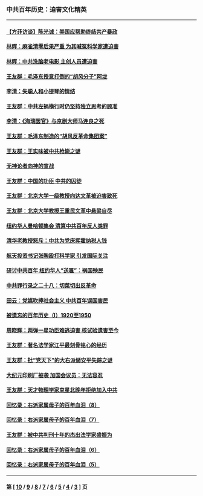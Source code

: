 ### 中共百年历史：迫害文化精英
---
#### [【方菲访谈】陈光诚：美国应帮助终结共产暴政](../../pages/nf1176111/n13759521.md?06230430) 
#### [林辉：麻雀清零后果严重 为其喊冤科学家遭迫害](../../pages/nf1176111/n13746900.md?06230430) 
#### [林辉：中共洗脑老电影 主创人员遭迫害](../../pages/nf1176111/n13699437.md?06230430) 
#### [王友群：毛泽东授意打倒的“胡风分子”阿垅](../../pages/nf1176111/n13592541.md?06230430) 
#### [李清：失聪人和小提琴的情结](../../pages/nf1176111/n13459280.md?06230430) 
#### [王友群：中共左祸横行时仍坚持独立思考的顾准](../../pages/nf1176111/n13444722.md?06230430) 
#### [李清：《海瑞罢官》与京剧大师马连良之死](../../pages/nf1176111/n13412316.md?06230430) 
#### [王友群：毛泽东制造的“胡风反革命集团案”](../../pages/nf1176111/n13324909.md?06230430) 
#### [王友群：王实味被中共枪毙之谜](../../pages/nf1176111/n13307502.md?06230430) 
#### [无神论者向神的宣战](../../pages/nf1176111/n13281535.md?06230430) 
#### [王友群：中国的功臣 中共的囚徒](../../pages/nf1176111/n13291790.md?06230430) 
#### [王友群：北京大学一级教授向达文革被迫害致死](../../pages/nf1176111/n13150966.md?06230430) 
#### [王友群：北京大学教授王重民文革中悬梁自尽](../../pages/nf1176111/n13084645.md?06230430) 
#### [纽约华人曼哈顿集会 清算中共百年反人类罪](../../pages/nf1176111/n13084157.md?06230430) 
#### [清华老教授怒斥：中共为党庆挥霍纳税人钱](../../pages/nf1176111/n13071430.md?06230430) 
#### [航天投资书记张陶殴打科学家 引发国际关注](../../pages/nf1176111/n13069132.md?06230430) 
#### [研讨中共百年 纽约华人“送匾”：祸国殃民](../../pages/nf1176111/n13057367.md?06230430) 
#### [中共罪行录之二十八：切菜切出反革命](../../pages/nf1176111/n13030600.md?06230430) 
#### [田云：党媒吹捧社会主义 中共百年误国害民](../../pages/nf1176111/n13006682.md?06230430) 
#### [被遗忘的百年历史（I）1920至1950](../../pages/nf1176111/n12986411.md?06230430) 
#### [周晓辉：两弹一星功臣难逃迫害 核试验遗害至今](../../pages/nf1176111/n12974997.md?06230430) 
#### [王友群：著名法学家江平最刻骨铭心的经历](../../pages/nf1176111/n12970787.md?06230430) 
#### [王友群：批“党天下”的大右派储安平失踪之谜](../../pages/nf1176111/n12954229.md?06230430) 
#### [大纪元印刷厂被袭 加国会议员：无法容忍](../../pages/nf1176111/n12883028.md?06230430) 
#### [王友群：天才物理学家束星北晚年拒绝加入中共](../../pages/nf1176111/n12792913.md?06230430) 
#### [回忆录：右派家属母子的百年血泪（8）](../../pages/nf1176111/n12706196.md?06230430) 
#### [回忆录：右派家属母子的百年血泪（7）](../../pages/nf1176111/n12706191.md?06230430) 
#### [王友群：被中共判刑十年的杰出法学家盛振为](../../pages/nf1176111/n12706141.md?06230430) 
#### [回忆录：右派家属母子的百年血泪（6）](../../pages/nf1176111/n12698863.md?06230430) 
#### [回忆录：右派家属母子的百年血泪（5）](../../pages/nf1176111/n12692515.md?06230430) 

---
#### 第 [ [10](./10.md?06230430) / [9](./9.md?06230430) / [8](./8.md?06230430) / [7](./7.md?06230430) / [6](./6.md?06230430) / [5](./5.md?06230430) / [4](./4.md?06230430) / [3](./3.md?06230430) ] 页
